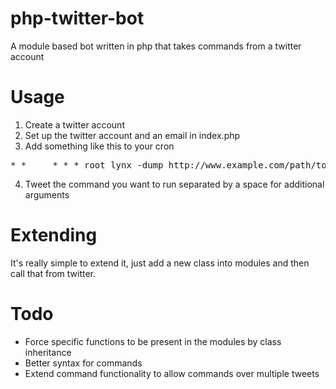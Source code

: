 php-twitter-bot
===============

A module based bot written in php that takes commands from a twitter account

Usage
===============
1. Create a twitter account
2. Set up the twitter account and an email in index.php
3. Add something like this to your cron
<pre>
* *     * * * root lynx -dump http://www.example.com/path/to/bot >/dev/null 2>&1
</pre>
4. Tweet the command you want to run separated by a space for additional arguments

Extending
===============
It's really simple to extend it, just add a new class into modules and then call that from twitter.

Todo
===============
* Force specific functions to be present in the modules by class inheritance
* Better syntax for commands
* Extend command functionality to allow commands over multiple tweets